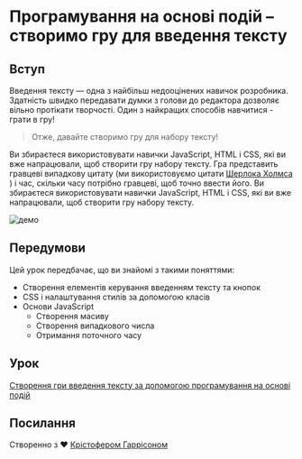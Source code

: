 # Програмування на основі подій – створимо гру для введення тексту

## Вступ

Введення тексту — одна з найбільш недооцінених навичок розробника. Здатність швидко передавати думки з голови до редактора дозволяє вільно протікати творчості. Один з найкращих способів навчитися - грати в гру!

> Отже, давайте створимо гру для набору тексту!

Ви збираєтеся використовувати навички JavaScript, HTML і CSS, які ви вже напрацювали, щоб створити гру набору тексту. Гра представить гравцеві випадкову цитату (ми використовуємо цитати [Шерлока Холмса](https://en.wikipedia.org/wiki/Sherlock_Holmes) ) і час, скільки часу потрібно гравцеві, щоб точно ввести його. Ви збираєтеся використовувати навички JavaScript, HTML і CSS, які ви вже напрацювали, щоб створити гру набору тексту.

![демо](images/demo.gif)

## Передумови

Цей урок передбачає, що ви знайомі з такими поняттями:

- Створення елементів керування введенням тексту та кнопок
- CSS і налаштування стилів за допомогою класів
- Основи JavaScript
  - Створення масиву
  - Створення випадкового числа
  - Отримання поточного часу 

## Урок

[Створення гри введення тексту за допомогою програмування на основі подій](./typing-game/README.md)

## Посилання

Створенно з ♥️ [Крістофером Гаррісоном](http://www.twitter.com/geektrainer)
